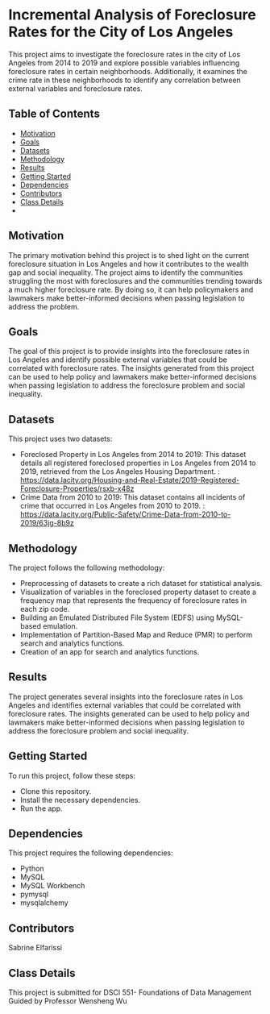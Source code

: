 # Incremental Analysis of Foreclosure Rates for the City of Los Angeles
This project aims to investigate the foreclosure rates in the city of Los Angeles from 2014 to 2019 and explore possible variables influencing foreclosure rates in certain neighborhoods. Additionally, it examines the crime rate in these neighborhoods to identify any correlation between external variables and foreclosure rates.

## Table of Contents

- [Motivation](#Motivation)
- [Goals](#Goals)
- [Datasets](#Datasets)
- [Methodology](#Methodology)
- [Results](#Results)
- [Getting Started](#Getting_Started)
- [Dependencies](#Dependencies)
- [Contributors](#Contributors)
- [Class Details](#Class_Details)
- 
## Motivation
The primary motivation behind this project is to shed light on the current foreclosure situation in Los Angeles and how it contributes to the wealth gap and social inequality. The project aims to identify the communities struggling the most with foreclosures and the communities trending towards a much higher foreclosure rate. By doing so, it can help policymakers and lawmakers make better-informed decisions when passing legislation to address the problem.

## Goals
The goal of this project is to provide insights into the foreclosure rates in Los Angeles and identify possible external variables that could be correlated with foreclosure rates. The insights generated from this project can be used to help policy and lawmakers make better-informed decisions when passing legislation to address the foreclosure problem and social inequality.

## Datasets
This project uses two datasets:

- Foreclosed Property in Los Angeles from 2014 to 2019: This dataset details all registered foreclosed properties in Los Angeles from 2014 to 2019, retrieved from the Los Angeles Housing Department. : https://data.lacity.org/Housing-and-Real-Estate/2019-Registered-Foreclosure-Properties/rsxb-x48z
- Crime Data from 2010 to 2019: This dataset contains all incidents of crime that occurred in Los Angeles from 2010 to 2019. : https://data.lacity.org/Public-Safety/Crime-Data-from-2010-to-2019/63jg-8b9z

## Methodology
The project follows the following methodology:

- Preprocessing of datasets to create a rich dataset for statistical analysis.
- Visualization of variables in the foreclosed property dataset to create a frequency map that represents the frequency of foreclosure rates in each zip code.
- Building an Emulated Distributed File System (EDFS) using MySQL-based emulation.
- Implementation of Partition-Based Map and Reduce (PMR) to perform search and analytics functions.
- Creation of an app for search and analytics functions.

## Results
The project generates several insights into the foreclosure rates in Los Angeles and identifies external variables that could be correlated with foreclosure rates. The insights generated can be used to help policy and lawmakers make better-informed decisions when passing legislation to address the foreclosure problem and social inequality.

## Getting Started
To run this project, follow these steps:

- Clone this repository.
- Install the necessary dependencies.
- Run the app.

## Dependencies
This project requires the following dependencies:

- Python
- MySQL
- MySQL Workbench
- pymysql
- mysqlalchemy

## Contributors
Sabrine Elfarissi

## Class Details
This project is submitted for DSCI 551- Foundations of Data Management
Guided by
Professor Wensheng Wu
